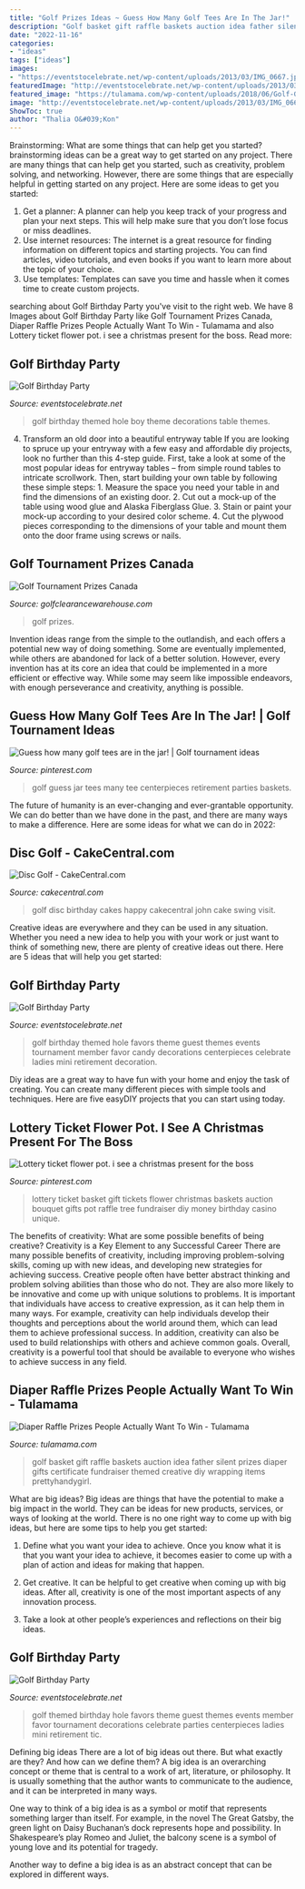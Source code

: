 ```yaml
---
title: "Golf Prizes Ideas ~ Guess How Many Golf Tees Are In The Jar!"
description: "Golf basket gift raffle baskets auction idea father silent prizes diaper gifts certificate fundraiser themed creative diy wrapping items prettyhandygirl"
date: "2022-11-16"
categories:
- "ideas"
tags: ["ideas"]
images:
- "https://eventstocelebrate.net/wp-content/uploads/2013/03/IMG_0667.jpg"
featuredImage: "http://eventstocelebrate.net/wp-content/uploads/2013/03/IMG_0667-1024x682.jpg"
featured_image: "https://tulamama.com/wp-content/uploads/2018/06/Golf-Gift-Basket-1.jpg"
image: "http://eventstocelebrate.net/wp-content/uploads/2013/03/IMG_0667-1024x682.jpg"
ShowToc: true
author: "Thalia O&#039;Kon"
---
```



Brainstorming: What are some things that can help get you started?
brainstorming ideas can be a great way to get started on any project. There are many things that can help get you started, such as creativity, problem solving, and networking. However, there are some things that are especially helpful in getting started on any project. Here are some ideas to get you started:  
1. Get a planner: A planner can help you keep track of your progress and plan your next steps. This will help make sure that you don’t lose focus or miss deadlines. 
2. Use internet resources: The internet is a great resource for finding information on different topics and starting projects. You can find articles, video tutorials, and even books if you want to learn more about the topic of your choice. 
3. Use templates: Templates can save you time and hassle when it comes time to create custom projects.

	

		
searching about Golf Birthday Party you've visit to the right web. We have 8 Images about Golf Birthday Party like Golf Tournament Prizes Canada, Diaper Raffle Prizes People Actually Want To Win - Tulamama and also Lottery ticket flower pot. i see a christmas present for the boss. Read more:
		
    
## Golf Birthday Party

<img loading=lazy src="http://eventstocelebrate.net/wp-content/uploads/2013/03/IMG_0661.jpg" onerror="this.onerror=null;this.src='https://tse4.mm.bing.net/th?id=OIP.Dkm-dPDrN9eAhaH3y5391wHaE8&amp;pid=15.1';" alt="Golf Birthday Party">

_Source: eventstocelebrate.net_

>golf birthday themed hole boy theme decorations table themes. 

	

4. Transform an old door into a beautiful entryway table
If you are looking to spruce up your entryway with a few easy and affordable diy projects, look no further than this 4-step guide. First, take a look at some of the most popular ideas for entryway tables – from simple round tables to intricate scrollwork. Then, start building your own table by following these simple steps: 1. Measure the space you need your table in and find the dimensions of an existing door. 2. Cut out a mock-up of the table using wood glue and Alaska Fiberglass Glue. 3. Stain or paint your mock-up according to your desired color scheme. 4. Cut the plywood pieces corresponding to the dimensions of your table and mount them onto the door frame using screws or nails.

    
## Golf Tournament Prizes Canada

<img loading=lazy src="https://www.golfclearancewarehouse.com/v/vspfiles/assets/images/Eventlogo2013.jpg" onerror="this.onerror=null;this.src='https://tse1.mm.bing.net/th?id=OIP.4YDB9C7RnUtetNzSe2GEDgHaE7&amp;pid=15.1';" alt="Golf Tournament Prizes Canada">

_Source: golfclearancewarehouse.com_

>golf prizes. 

	

Invention ideas range from the simple to the outlandish, and each offers a potential new way of doing something. Some are eventually implemented, while others are abandoned for lack of a better solution. However, every invention has at its core an idea that could be implemented in a more efficient or effective way. While some may seem like impossible endeavors, with enough perseverance and creativity, anything is possible.

    
## Guess How Many Golf Tees Are In The Jar! | Golf Tournament Ideas

<img loading=lazy src="https://i.pinimg.com/originals/78/f7/ec/78f7ec89d352f3badcd28ee5719a9725.jpg" onerror="this.onerror=null;this.src='https://tse1.mm.bing.net/th?id=OIP.4ZpPuLAldYbmeIqtgTdJxgHaFj&amp;pid=15.1';" alt="Guess how many golf tees are in the jar! | Golf tournament ideas">

_Source: pinterest.com_

>golf guess jar tees many tee centerpieces retirement parties baskets. 

	

The future of humanity is an ever-changing and ever-grantable opportunity. We can do better than we have done in the past, and there are many ways to make a difference. Here are some ideas for what we can do in 2022: 

    
## Disc Golf - CakeCentral.com

<img loading=lazy src="https://cdn001.cakecentral.com/gallery/2015/03/900_785644NcLb_disc-golf.jpg" onerror="this.onerror=null;this.src='https://tse2.mm.bing.net/th?id=OIP.gWX8ht5GR2_TSBBIzdAT9wHaJ4&amp;pid=15.1';" alt="Disc Golf - CakeCentral.com">

_Source: cakecentral.com_

>golf disc birthday cakes happy cakecentral john cake swing visit. 

	

Creative ideas are everywhere and they can be used in any situation. Whether you need a new idea to help you with your work or just want to think of something new, there are plenty of creative ideas out there. Here are 5 ideas that will help you get started: 

    
## Golf Birthday Party

<img loading=lazy src="https://eventstocelebrate.net/wp-content/uploads/2013/03/IMG_0667.jpg" onerror="this.onerror=null;this.src='https://tse2.mm.bing.net/th?id=OIP.hWnQFebRoYXGepXV5byNpgHaE8&amp;pid=15.1';" alt="Golf Birthday Party">

_Source: eventstocelebrate.net_

>golf birthday themed hole favors theme guest themes events tournament member favor candy decorations centerpieces celebrate ladies mini retirement decoration. 

	

Diy ideas are a great way to have fun with your home and enjoy the task of creating. You can create many different pieces with simple tools and techniques. Here are five easyDIY projects that you can start using today.

    
## Lottery Ticket Flower Pot. I See A Christmas Present For The Boss

<img loading=lazy src="https://s-media-cache-ak0.pinimg.com/736x/a0/b5/83/a0b58383eb9f98e8a84e755d977c24a2.jpg" onerror="this.onerror=null;this.src='https://tse3.mm.bing.net/th?id=OIP.qLz35pxwOf7cElbDYm06iQHaJ6&amp;pid=15.1';" alt="Lottery ticket flower pot. i see a christmas present for the boss">

_Source: pinterest.com_

>lottery ticket basket gift tickets flower christmas baskets auction bouquet gifts pot raffle tree fundraiser diy money birthday casino unique. 

	

The benefits of creativity: What are some possible benefits of being creative?
Creativity is a Key Element to any Successful Career
There are many possible benefits of creativity, including improving problem-solving skills, coming up with new ideas, and developing new strategies for achieving success. Creative people often have better abstract thinking and problem solving abilities than those who do not. They are also more likely to be innovative and come up with unique solutions to problems. It is important that individuals have access to creative expression, as it can help them in many ways. For example, creativity can help individuals develop their thoughts and perceptions about the world around them, which can lead them to achieve professional success. In addition, creativity can also be used to build relationships with others and achieve common goals. Overall, creativity is a powerful tool that should be available to everyone who wishes to achieve success in any field.

    
## Diaper Raffle Prizes People Actually Want To Win - Tulamama

<img loading=lazy src="https://tulamama.com/wp-content/uploads/2018/06/Golf-Gift-Basket-1.jpg" onerror="this.onerror=null;this.src='https://tse1.mm.bing.net/th?id=OIP.6Fqy1gHrIAsjiAXiZtyZlgHaLG&amp;pid=15.1';" alt="Diaper Raffle Prizes People Actually Want To Win - Tulamama">

_Source: tulamama.com_

>golf basket gift raffle baskets auction idea father silent prizes diaper gifts certificate fundraiser themed creative diy wrapping items prettyhandygirl. 

	

What are big ideas?
Big ideas are things that have the potential to make a big impact in the world. They can be ideas for new products, services, or ways of looking at the world. There is no one right way to come up with big ideas, but here are some tips to help you get started:
1. Define what you want your idea to achieve. Once you know what it is that you want your idea to achieve, it becomes easier to come up with a plan of action and ideas for making that happen.

2. Get creative. It can be helpful to get creative when coming up with big ideas. After all, creativity is one of the most important aspects of any innovation process.

3. Take a look at other people’s experiences and reflections on their big ideas.

    
## Golf Birthday Party

<img loading=lazy src="http://eventstocelebrate.net/wp-content/uploads/2013/03/IMG_0667-1024x682.jpg" onerror="this.onerror=null;this.src='https://tse2.mm.bing.net/th?id=OIP.gwWG-6rIGcKKyGld8DLgLgHaE7&amp;pid=15.1';" alt="Golf Birthday Party">

_Source: eventstocelebrate.net_

>golf themed birthday hole favors theme guest themes events member favor tournament decorations celebrate parties centerpieces ladies mini retirement tic. 

	

Defining big ideas
There are a lot of big ideas out there. But what exactly are they? And how can we define them?
A big idea is an overarching concept or theme that is central to a work of art, literature, or philosophy. It is usually something that the author wants to communicate to the audience, and it can be interpreted in many ways.

One way to think of a big idea is as a symbol or motif that represents something larger than itself. For example, in the novel The Great Gatsby, the green light on Daisy Buchanan’s dock represents hope and possibility. In Shakespeare’s play Romeo and Juliet, the balcony scene is a symbol of young love and its potential for tragedy.

Another way to define a big idea is as an abstract concept that can be explored in different ways.

